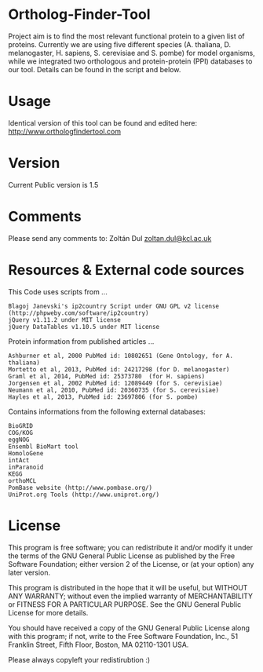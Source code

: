 # Ortholog-Finder-Tool

Project aim is to find the most relevant functional protein to a given list of proteins. Currently we are using five different species (A. thaliana, D. melanogaster, H. sapiens, S. cerevisiae and S. pombe) for model organisms, while we integrated two orthologous and protein-protein (PPI) databases to our tool. Details can be found in the script and below.

# Usage

Identical version of this tool can be found and edited here: http://www.orthologfindertool.com

# Version

Current Public version is 1.5

# Comments

Please send any comments to: Zoltán Dul <zoltan.dul@kcl.ac.uk>

# Resources & External code sources

This Code uses scripts from ...

	Blagoj Janevski's ip2country Script under GNU GPL v2 license (http://phpweby.com/software/ip2country)
	jQuery v1.11.2 under MIT license
	jQuery DataTables v1.10.5 under MIT license

Protein information from published articles ...

	Ashburner et al, 2000 PubMed id: 10802651 (Gene Ontology, for A. thaliana)	
	Mortetto et al, 2013, PubMed id: 24217298 (for D. melanogaster)	
	Graml et al, 2014, PubMed id: 25373780  (for H. sapiens)
	Jorgensen et al, 2002 PubMed id: 12089449 (for S. cerevisiae)
	Neumann et al, 2010, PubMed id: 20360735 (for S. cerevisiae)
	Hayles et al, 2013, PubMed id: 23697806 (for S. pombe)

Contains informations from the following external databases:

	BioGRID
	COG/KOG
	eggNOG
	Ensembl BioMart tool
	HomoloGene
	intAct
	inParanoid
	KEGG
	orthoMCL
	PomBase website (http://www.pombase.org/)
	UniProt.org Tools (http://www.uniprot.org/)

# License

This program is free software; you can redistribute it and/or modify
it under the terms of the GNU General Public License as published by
the Free Software Foundation; either version 2 of the License, or
(at your option) any later version.

This program is distributed in the hope that it will be useful,
but WITHOUT ANY WARRANTY; without even the implied warranty of
MERCHANTABILITY or FITNESS FOR A PARTICULAR PURPOSE.  See the
GNU General Public License for more details.

You should have received a copy of the GNU General Public License along
with this program; if not, write to the Free Software Foundation, Inc.,
51 Franklin Street, Fifth Floor, Boston, MA 02110-1301 USA.

Please always copyleft your redistirubtion :)

